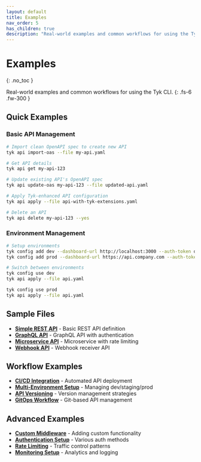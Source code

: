 ```yaml
---
layout: default
title: Examples
nav_order: 5
has_children: true
description: "Real-world examples and common workflows for using the Tyk CLI"
---
```


# Examples
{: .no_toc }

Real-world examples and common workflows for using the Tyk CLI.
{: .fs-6 .fw-300 }

## Quick Examples

### Basic API Management

```bash
# Import clean OpenAPI spec to create new API
tyk api import-oas --file my-api.yaml

# Get API details
tyk api get my-api-123

# Update existing API's OpenAPI spec
tyk api update-oas my-api-123 --file updated-api.yaml

# Apply Tyk-enhanced API configuration
tyk api apply --file api-with-tyk-extensions.yaml

# Delete an API
tyk api delete my-api-123 --yes
```

### Environment Management

```bash
# Setup environments
tyk config add dev --dashboard-url http://localhost:3000 --auth-token dev-token --org-id dev-org
tyk config add prod --dashboard-url https://api.company.com --auth-token prod-token --org-id prod-org

# Switch between environments
tyk config use dev
tyk api apply --file api.yaml

tyk config use prod
tyk api apply --file api.yaml
```

## Sample Files

- **[Simple REST API](simple-rest-api.yaml)** - Basic REST API definition
- **[GraphQL API](graphql-api.yaml)** - GraphQL API with authentication
- **[Microservice API](microservice-api.yaml)** - Microservice with rate limiting
- **[Webhook API](webhook-api.yaml)** - Webhook receiver API

## Workflow Examples

- **[CI/CD Integration](cicd-integration.md)** - Automated API deployment
- **[Multi-Environment Setup](multi-environment.md)** - Managing dev/staging/prod
- **[API Versioning](api-versioning.md)** - Version management strategies
- **[GitOps Workflow](gitops-workflow.md)** - Git-based API management

## Advanced Examples

- **[Custom Middleware](custom-middleware.md)** - Adding custom functionality
- **[Authentication Setup](authentication.md)** - Various auth methods
- **[Rate Limiting](rate-limiting.md)** - Traffic control patterns
- **[Monitoring Setup](monitoring.md)** - Analytics and logging
